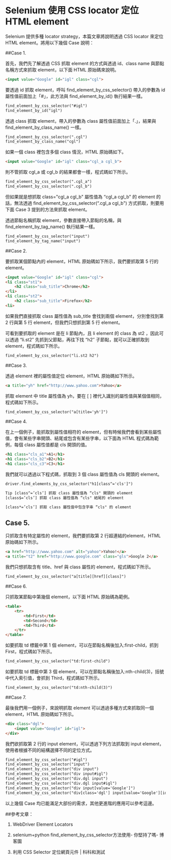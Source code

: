 # Selenium 使用 CSS locator 定位 HTML element


Selenium 提供多種 locator strategy，本篇文章將說明透過 CSS locator 來定位 HTML element。將用以下幾個 Case 說明：

##Case 1. 

首先，我們先了解透過 CSS 抓取 element 的方式與透過 id、class name 與節點名稱方式來抓取 element，以下面 HTML 原始碼來說明。

```html
<input value="Google" id="igl" class="cgl">
```

要透過 id 抓取 element，呼叫 find_element_by_css_selector() 帶入的參數為 id 屬性值前面加上「#」，此方法與 find_element_by_id() 執行結果一樣。

```html
find_element_by_css_selector("#igl")
find_element_by_id("igl")
```


透過 class 抓取 element，帶入的參數為 class 屬性值前面加上「.」，結果與 find_element_by_class_name() 一樣。

```html
find_element_by_css_selector(".cgl")
find_element_by_class_name("cgl")
```

如果一個 class 裡包含多個 class 情況，HTML 原始碼如下。

```html
<input value="Google" id="igl" class="cgl_a cgl_b">
```

則不管抓取 cgl_a 或 cgl_b 的結果都會一樣，程式碼如下所示。

```html
find_element_by_css_selector(".cgl_a")
find_element_by_css_selector(".cgl_b")
```

但如果就是想抓取 class="cgl_a cgl_b" 屬性值為 “cgl_a cgl_b" 的 element 的話，無法透過 find_element_by_css_selector(“.cgl_a cgl_b") 方式抓取，則要用下面 Case 3 提到的方法來抓取 element。

透過節點名稱抓取 element，參數直接帶入節點的名稱，與 find_element_by_tag_name() 執行結果一樣。

```html
find_element_by_css_selector("input")
find_element_by_tag_name("input")
```



##Case 2.

要抓取某個節點內的 element，HTML 原始碼如下所示，我們要抓取第 5 行的 element。

```html
<input value="Google" id="igl" class="cgl">
<li class="st1">
    <h2 class="sub_title">Chrome</h2>
</li>
<li class="st2">
    <h2 class="sub_title">Firefox</h2>
<li>
```

如果我們直接抓取 class 屬性值為 sub_title 會找到兩個 element，分別會找到第 2 行與第 5 行 element，但我們只想抓到第 5 行 element。

可看到要抓取的 element 是在 li 節點內，且 li element 的 class 為 st2 ，因此可以透過 “li.st2″ 先抓到父節點，再往下找 “h2″ 子節點，就可以正確抓取到 element，程式碼如下所示。

```html
find_element_by_css_selector("li.st2 h2")
```

##Case 3.

透過 element 裡的屬性值定位 element，HTML 原始碼如下所示。

```html
<a title="yh" href="http://www.yahoo.com">Yahoo</a>
```

抓取 element 中 title 屬性值為 yh，要在 [ ] 裡代入識別的屬性值與某個值相同，程式碼如下所示。

```html
find_element_by_css_selector("a[title='yh']")
```

##Case 4.

在上一個例子，能抓取到屬性值相符的 element，但有時候我們會看到某些屬性值，會有某些字串開頭、結尾或包含有某些字串，以下面為 HTML 程式碼為範例，每個 class 屬性值都是 cls 開頭的值。

```html
<h1 class="cls_a1">A1</h1>
<h1 class="cls_b2">B2</h1>
<h1 class="cls_c3">C3</h1>
```

我們就可以透過以下程式碼，抓取到 3 個 class 屬性值為 cls 開頭的 element。

```html
driver.find_elements_by_css_selector("h1[class^='cls']")
````

```html
Tip	[class^=’cls’] 抓取 class 屬性值為 “cls" 開頭的 element
[class$=’cls’] 抓取 class 屬性值為 “cls" 結尾的 element

[class*=’cls’] 抓取 class 屬性值中包含字串 “cls" 的 element
```

## Case 5.

只抓取含有特定屬性的 element，我們要抓取第 2 行超連結的element，HTML 原始碼如下所示。


```html
<a href="http://www.yahoo.com" alt="yahoo">Yahoo!</a>
<a title="t2" href="http://www.google.com" class="gls">Google 2</a>
```

我們只想抓取含有 title、href 與 class 屬性的 element，程式碼如下所示。


```html
find_element_by_css_selector("a[title][href][class]")
```

##Case 6.

只抓取某節點中第幾個 element，以下面 HTML 原始碼為範例。

```html
<table>
    <tr>
        <td>First</td>
        <td>Second</td>
        <td>Third</td>
    </tr>
</table>
```

如要抓取 td 標籤中第 1 個 element，可以在節點名稱後加入:first-child，抓到 <td>First</td>，程式碼如下所示。

```html
find_element_by_css_selector("td:first-child")
```

如要抓取 td 標籤中第 3 個 element，可以在節點名稱後加入:nth-child(3)，括號中代入索引值，會抓到 <td>Third</td>，程式碼如下所示。

```html
find_element_by_css_selector("td:nth-child(3)")
```

##Case 7.

最後我們用一個例子，來說明抓取 element 可以透過多種方式來抓取同一個 element，HTML 原始碼如下所示。

```html
<div class="dgl">
    <input value="Google" id="igl">
</div>
```

我們欲抓取第 2 行的 input element，可以透過下列方法抓取到 input element，使用者根據不同的結構選擇不同的定位方式。

```html
find_element_by_css_selector("#igl")
find_element_by_css_selector("input")
find_element_by_css_selector("div input")
find_element_by_css_selector("div input#igl")
find_element_by_css_selector("div.dgl input")
find_element_by_css_selector("div.dgl input#igl")
find_element_by_css_selector("div input[value='Google']")
find_element_by_css_selector("div[class='dgl'] input[value='Google'][id='igl']")
```
 

以上幾個 Case 均已能滿足大部份的需求，其他更進階的應用可以參考這邊。

##參考文章：

1. WebDriver Element Locators

2. selenium+python find_element_by_css_selector方法使用- 你堅持了嗎- 博客園

3. 利用 CSS Selector 定位網頁元件 | 科科和測試